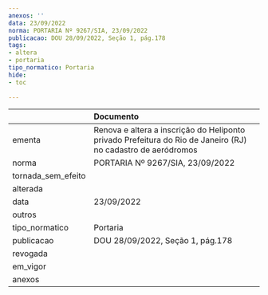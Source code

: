 ```yaml
---
anexos: ''
data: 23/09/2022
norma: PORTARIA Nº 9267/SIA, 23/09/2022
publicacao: DOU 28/09/2022, Seção 1, pág.178
tags:
- altera
- portaria
tipo_normatico: Portaria
hide: 
- toc 
 
---
```


|                    | Documento                                                                                                    |
|:-------------------|:-------------------------------------------------------------------------------------------------------------|
| ementa             | Renova e altera a inscrição do Heliponto privado Prefeitura do Rio de Janeiro (RJ) no cadastro de aeródromos |
| norma              | PORTARIA Nº 9267/SIA, 23/09/2022                                                                             |
| tornada_sem_efeito |                                                                                                              |
| alterada           |                                                                                                              |
| data               | 23/09/2022                                                                                                   |
| outros             |                                                                                                              |
| tipo_normatico     | Portaria                                                                                                     |
| publicacao         | DOU 28/09/2022, Seção 1, pág.178                                                                             |
| revogada           |                                                                                                              |
| em_vigor           |                                                                                                              |
| anexos             |                                                                                                              |